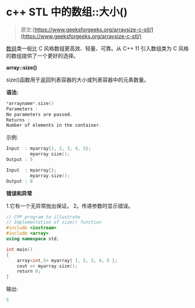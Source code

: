 # c++ STL 中的数组::大小()

> 原文:[https://www.geeksforgeeks.org/arraysize-c-stl/](https://www.geeksforgeeks.org/arraysize-c-stl/)

[数组](https://www.geeksforgeeks.org/array-class-c/)类一般比 C 风格数组更高效、轻量、可靠。从 C++ 11 引入数组类为 C 风格的数组提供了一个更好的选择。

**array::size()**

size()函数用于返回列表容器的大小或列表容器中的元素数量。

**语法:**

```cpp
*arrayname*.size()
Parameters :
No parameters are passed.
Returns :
Number of elements in the container.
```

示例:

```cpp
Input  : myarray{1, 2, 3, 4, 5};
         myarray.size();
Output : 5

Input  : myarray{};
         myarray.size();
Output : 0
```

**错误和异常**

1.它有一个无异常抛出保证。
2。传递参数时显示错误。

```cpp
// CPP program to illustrate
// Implementation of size() function
#include <iostream>
#include <array>
using namespace std;

int main()
{
    array<int,5> myarray{ 1, 2, 3, 4, 5 };
    cout << myarray.size();
    return 0;
}
```

输出:

```cpp
5
```